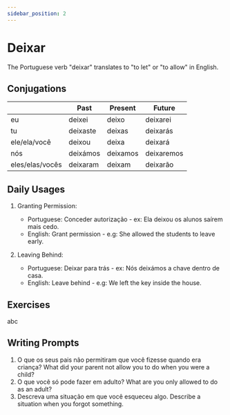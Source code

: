 ```yaml
---
sidebar_position: 2
---
```


# Deixar

The Portuguese verb "deixar" translates to "to let" or "to allow" in English.

## Conjugations

|                 | Past     | Present  | Future     |
| --------------- | -------- | -------- | ---------- |
| eu              | deixei   | deixo    | deixarei   |
| tu              | deixaste | deixas   | deixarás   |
| ele/ela/você    | deixou   | deixa    | deixará    |
| nós             | deixámos | deixamos | deixaremos |
| eles/elas/vocês | deixaram | deixam   | deixarão   |

## Daily Usages

1. Granting Permission:

   - Portuguese: Conceder autorização - ex: Ela deixou os alunos saírem mais cedo.
   - English: Grant permission - e.g: She allowed the students to leave early.

2. Leaving Behind:

   - Portuguese: Deixar para trás - ex: Nós deixámos a chave dentro de casa.
   - English: Leave behind - e.g: We left the key inside the house.

## Exercises

abc

## Writing Prompts

1. O que os seus pais não permitiram que você fizesse quando era criança? What did your parent not allow you to do when you were a child?
2. O que você só pode fazer em adulto? What are you only allowed to do as an adult?
3. Descreva uma situação em que você esqueceu algo. Describe a situation when you forgot something.
